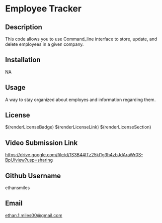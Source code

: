 # Employee Tracker
  ## Description
  This code allows you to use Command_line interface to store, update, and delete employees in a given company. 
  ## Installation
  NA
  ## Usage
  A way to stay organized about employes and information regarding them.
  ## License
  $(renderLicenseBadge)
  $(renderLicenseLink)
  $(renderLicenseSection)
  ## Video Submission Link
  https://drive.google.com/file/d/1S3B44ITz25kI1g3h4zbJdAraWr0S-BpU/view?usp=sharing
  ## Github Username
  ethansmiles
  ## Email
  ethan.1.miles00@gmail.com